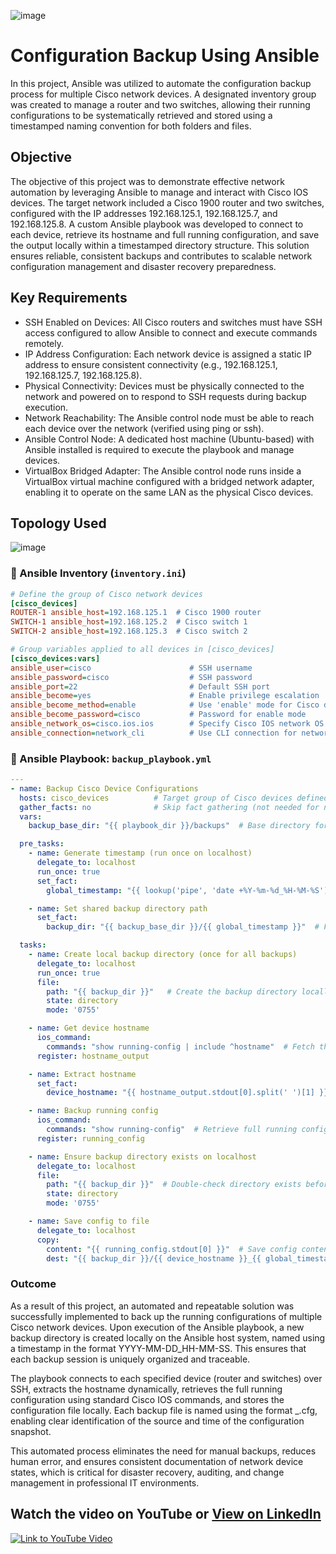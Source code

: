 ![image](https://github.com/user-attachments/assets/28d64bbc-6577-44f5-a16b-acb8478ab120)


# Configuration Backup Using Ansible
In this project, Ansible was utilized to automate the configuration backup process for multiple Cisco network devices. A designated inventory group was created to manage a router and two switches, allowing their running configurations to be systematically retrieved and stored using a timestamped naming convention for both folders and files.

## Objective
The objective of this project was to demonstrate effective network automation by leveraging Ansible to manage and interact with Cisco IOS devices. The target network included a Cisco 1900 router and two switches, configured with the IP addresses 192.168.125.1, 192.168.125.7, and 192.168.125.8. A custom Ansible playbook was developed to connect to each device, retrieve its hostname and full running configuration, and save the output locally within a timestamped directory structure. This solution ensures reliable, consistent backups and contributes to scalable network configuration management and disaster recovery preparedness.

## Key Requirements
- SSH Enabled on Devices: All Cisco routers and switches must have SSH access configured to allow Ansible to connect and execute commands remotely.
- IP Address Configuration: Each network device is assigned a static IP address to ensure consistent connectivity (e.g., 192.168.125.1, 192.168.125.7, 192.168.125.8).
- Physical Connectivity: Devices must be physically connected to the network and powered on to respond to SSH requests during backup execution.
- Network Reachability: The Ansible control node must be able to reach each device over the network (verified using ping or ssh).
- Ansible Control Node: A dedicated host machine (Ubuntu-based) with Ansible installed is required to execute the playbook and manage devices.
- VirtualBox Bridged Adapter: The Ansible control node runs inside a VirtualBox virtual machine configured with a bridged network adapter, enabling it to operate on the same LAN as the physical Cisco devices.

## Topology Used 
![image](https://github.com/user-attachments/assets/e1ce99a0-7690-40f4-9481-58f246aadbed)

### 📁 Ansible Inventory (`inventory.ini`)

```ini
# Define the group of Cisco network devices
[cisco_devices]
ROUTER-1 ansible_host=192.168.125.1  # Cisco 1900 router
SWITCH-1 ansible_host=192.168.125.2  # Cisco switch 1
SWITCH-2 ansible_host=192.168.125.3  # Cisco switch 2

# Group variables applied to all devices in [cisco_devices]
[cisco_devices:vars]
ansible_user=cisco                      # SSH username
ansible_password=cisco                  # SSH password
ansible_port=22                         # Default SSH port
ansible_become=yes                      # Enable privilege escalation
ansible_become_method=enable            # Use 'enable' mode for Cisco devices
ansible_become_password=cisco           # Password for enable mode
ansible_network_os=cisco.ios.ios        # Specify Cisco IOS network OS plugin
ansible_connection=network_cli          # Use CLI connection for network devices
```

### 📄 Ansible Playbook: `backup_playbook.yml`

```yaml
---
- name: Backup Cisco Device Configurations
  hosts: cisco_devices          # Target group of Cisco devices defined in the inventory
  gather_facts: no              # Skip fact gathering (not needed for network devices)
  vars:
    backup_base_dir: "{{ playbook_dir }}/backups"  # Base directory for storing backups

  pre_tasks:
    - name: Generate timestamp (run once on localhost)
      delegate_to: localhost
      run_once: true
      set_fact:
        global_timestamp: "{{ lookup('pipe', 'date +%Y-%m-%d_%H-%M-%S') }}"  # Get current date/time

    - name: Set shared backup directory path
      set_fact:
        backup_dir: "{{ backup_base_dir }}/{{ global_timestamp }}"  # Full backup directory path with timestamp

  tasks:
    - name: Create local backup directory (once for all backups)
      delegate_to: localhost
      run_once: true
      file:
        path: "{{ backup_dir }}"   # Create the backup directory locally
        state: directory
        mode: '0755'

    - name: Get device hostname
      ios_command:
        commands: "show running-config | include ^hostname"  # Fetch the hostname from running config
      register: hostname_output

    - name: Extract hostname
      set_fact:
        device_hostname: "{{ hostname_output.stdout[0].split(' ')[1] }}"  # Parse hostname from command output

    - name: Backup running config
      ios_command:
        commands: "show running-config"  # Retrieve full running configuration
      register: running_config

    - name: Ensure backup directory exists on localhost
      delegate_to: localhost
      file:
        path: "{{ backup_dir }}"  # Double-check directory exists before saving files
        state: directory
        mode: '0755'

    - name: Save config to file
      delegate_to: localhost
      copy:
        content: "{{ running_config.stdout[0] }}"  # Save config content to file
        dest: "{{ backup_dir }}/{{ device_hostname }}_{{ global_timestamp }}.cfg"  # Filename includes hostname and timestamp
```
### Outcome
As a result of this project, an automated and repeatable solution was successfully implemented to back up the running configurations of multiple Cisco network devices. Upon execution of the Ansible playbook, a new backup directory is created locally on the Ansible host system, named using a timestamp in the format YYYY-MM-DD_HH-MM-SS. This ensures that each backup session is uniquely organized and traceable.

The playbook connects to each specified device (router and switches) over SSH, extracts the hostname dynamically, retrieves the full running configuration using standard Cisco IOS commands, and stores the configuration file locally. Each backup file is named using the format <hostname>_<timestamp>.cfg, enabling clear identification of the source and time of the configuration snapshot.

This automated process eliminates the need for manual backups, reduces human error, and ensures consistent documentation of network device states, which is critical for disaster recovery, auditing, and change management in professional IT environments.

## Watch the video on YouTube or [View on LinkedIn](https://www.linkedin.com/posts/kenneth-nweke-4a9456185_networkautomation-ansible-cisco-activity-7223960575465168896-3jzL?utm_source=share&utm_medium=member_desktop)
[![Link to YouTube Video](https://img.youtube.com/vi/q0DuZ_mXMuQ/0.jpg)](https://youtu.be/q0DuZ_mXMuQ)
